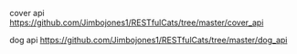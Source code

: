 cover api
https://github.com/Jimbojones1/RESTfulCats/tree/master/cover_api

dog api
https://github.com/Jimbojones1/RESTfulCats/tree/master/dog_api
